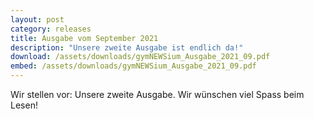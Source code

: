 ```yaml
---
layout: post
category: releases
title: Ausgabe vom September 2021
description: "Unsere zweite Ausgabe ist endlich da!"
download: /assets/downloads/gymNEWSium_Ausgabe_2021_09.pdf
embed: /assets/downloads/gymNEWSium_Ausgabe_2021_09.pdf
---
```


Wir stellen vor: Unsere zweite Ausgabe. Wir wünschen viel Spass beim Lesen!
